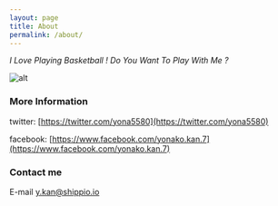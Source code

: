 ```yaml
---
layout: page
title: About
permalink: /about/
---
```




*I Love Playing Basketball ! Do You Want To Play With Me ?*


![alt](../images/yona_basketball.jpg)



### More Information


twitter:
[https://twitter.com/yona5580](https://twitter.com/yona5580)

facebook:
[https://www.facebook.com/yonako.kan.7](https://www.facebook.com/yonako.kan.7)

### Contact me

E-mail
[y.kan@shippio.io](y.kan@shippio.io)
